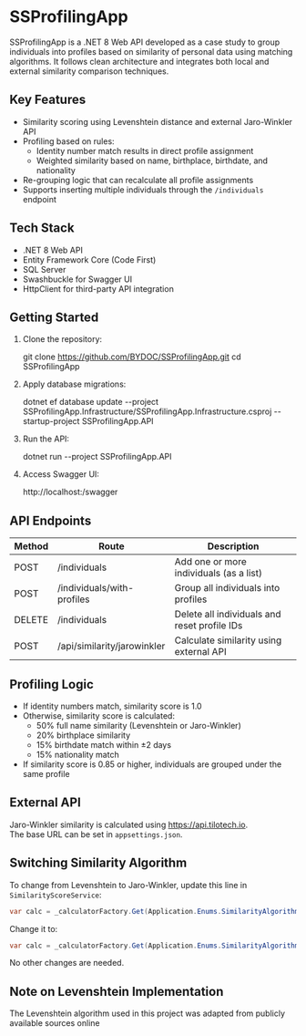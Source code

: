 # SSProfilingApp

SSProfilingApp is a .NET 8 Web API developed as a case study to group individuals into profiles based on similarity of personal data using matching algorithms. It follows clean architecture and integrates both local and external similarity comparison techniques.

## Key Features

- Similarity scoring using Levenshtein distance and external Jaro-Winkler API
- Profiling based on rules:
  - Identity number match results in direct profile assignment
  - Weighted similarity based on name, birthplace, birthdate, and nationality
- Re-grouping logic that can recalculate all profile assignments
- Supports inserting multiple individuals through the `/individuals` endpoint

## Tech Stack

- .NET 8 Web API
- Entity Framework Core (Code First)
- SQL Server
- Swashbuckle for Swagger UI
- HttpClient for third-party API integration

## Getting Started

1. Clone the repository:

   git clone https://github.com/BYDOC/SSProfilingApp.git
   cd SSProfilingApp

2. Apply database migrations:

   dotnet ef database update --project SSProfilingApp.Infrastructure/SSProfilingApp.Infrastructure.csproj --startup-project SSProfilingApp.API

3. Run the API:

   dotnet run --project SSProfilingApp.API

4. Access Swagger UI:

   http://localhost:<port>/swagger

## API Endpoints

Method | Route | Description
------ | ----- | -----------
POST   | /individuals | Add one or more individuals (as a list)
POST   | /individuals/with-profiles | Group all individuals into profiles
DELETE | /individuals | Delete all individuals and reset profile IDs
POST   | /api/similarity/jarowinkler | Calculate similarity using external API

## Profiling Logic

- If identity numbers match, similarity score is 1.0
- Otherwise, similarity score is calculated:
  - 50% full name similarity (Levenshtein or Jaro-Winkler)
  - 20% birthplace similarity
  - 15% birthdate match within ±2 days
  - 15% nationality match
- If similarity score is 0.85 or higher, individuals are grouped under the same profile

## External API

Jaro-Winkler similarity is calculated using https://api.tilotech.io.  
The base URL can be set in `appsettings.json`.

## Switching Similarity Algorithm

To change from Levenshtein to Jaro-Winkler, update this line in `SimilarityScoreService`:

```csharp
var calc = _calculatorFactory.Get(Application.Enums.SimilarityAlgorithm.Levenshtein);
```

Change it to:

```csharp
var calc = _calculatorFactory.Get(Application.Enums.SimilarityAlgorithm.JaroWinkler);
```

No other changes are needed.


## Note on Levenshtein Implementation
The Levenshtein algorithm used in this project was adapted from publicly available sources online